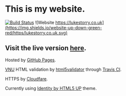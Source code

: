 # This is my website.

[![Build Status](https://travis-ci.org/LukeStorry/LukeStorry.github.io.svg?branch=master)](https://travis-ci.org/LukeStorry/LukeStorry.github.io)  ![Website https://lukestorry.co.uk](https://img.shields.io/website-up-down-green-red/https/lukestorry.co.uk.svg)


## Visit the live version [here](http://LukeStorry.co.uk).



Hosted by [GitHub Pages](https://pages.github.com/).

[VNU](https://validator.github.io/validator/) HTML validation by [html5validator](https://github.com/svenkreiss/html5validator) through [Travis CI](https://travis-ci.org/).

HTTPS by [Cloudfare](https://blog.cloudflare.com/secure-and-fast-github-pages-with-cloudflare/).

Currently using [Identity by HTML5 UP](https://html5up.net/identity) theme.
